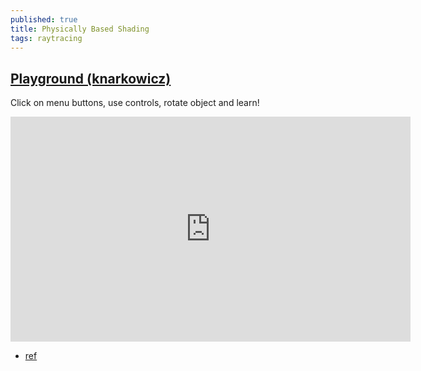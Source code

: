 ```yaml
---
published: true
title: Physically Based Shading
tags: raytracing
---
```

## [Playground (knarkowicz)](https://www.shadertoy.com/view/4sSfzK)

Click on menu buttons, use controls, rotate object and learn!

<iframe width="640" height="360" frameborder="0" src="https://www.shadertoy.com/embed/4sSfzK?gui=true&t=10&paused=true&muted=false" allowfullscreen></iframe>

- [ref](https://iquilezles.org/www/articles/distfunctions/distfunctions.htm)
